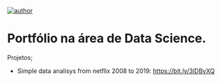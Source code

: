 
[![author](https://img.shields.io/badge/author-BrunoSlamek-red.svg)](https://www.linkedin.com/in/bruno-slamek/)

# Portfólio na área de Data Science.

  Projetos;
    
- Simple data analisys from netflix 2008 to 2019: https://bit.ly/3lDBvXQ
